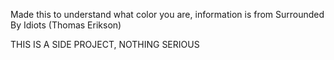 Made this to understand what color you are, information is from Surrounded By Idiots (Thomas Erikson)

THIS IS A SIDE PROJECT, NOTHING SERIOUS
